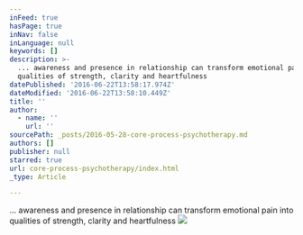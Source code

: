 ```yaml
---
inFeed: true
hasPage: true
inNav: false
inLanguage: null
keywords: []
description: >-
  ... awareness and presence in relationship can transform emotional pain into
  qualities of strength, clarity and heartfulness
datePublished: '2016-06-22T13:58:17.974Z'
dateModified: '2016-06-22T13:58:10.449Z'
title: ''
author:
  - name: ''
    url: ''
sourcePath: _posts/2016-05-28-core-process-psychotherapy.md
authors: []
publisher: null
starred: true
url: core-process-psychotherapy/index.html
_type: Article

---
```

... awareness and presence in relationship can transform emotional pain into qualities of strength, clarity and heartfulness
![](https://the-grid-user-content.s3-us-west-2.amazonaws.com/2114debb-58c6-42a7-846f-d52e22efd098.jpg)